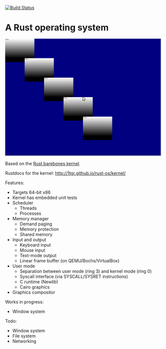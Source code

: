[![Build Status](https://travis-ci.org/1tgr/rust-os.svg?branch=master)](https://travis-ci.org/1tgr/rust-os)

A Rust operating system
=======================

![Screenshot](src/screenshot.png)

Based on the [Rust barebones kernel](https://github.com/thepowersgang/rust-barebones-kernel).

Rustdocs for the kernel: http://1tgr.github.io/rust-os/kernel/

Features:
 - Targets 64-bit x86
 - Kernel has embedded unit tests
 - Scheduler
   - Threads
   - Processes
 - Memory manager
   - Demand paging
   - Memory protection
   - Shared memory
 - Input and output
   - Keyboard input
   - Mouse input
   - Text-mode output
   - Linear frame buffer (on QEMU/Bochs/VirtualBox)
 - User mode
   - Separation between user mode (ring 3) and kernel mode (ring 0)
   - Syscall interface (via SYSCALL/SYSRET instructions)
   - C runtime (Newlib)
   - Cairo graphics
 - Graphics compositor

Works in progress:
 - Window system

Todo:
 - Window system
 - File system
 - Networking
